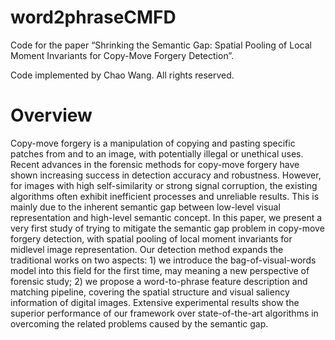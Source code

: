 # word2phraseCMFD
Code for the paper “Shrinking the Semantic Gap: Spatial Pooling of Local Moment Invariants for Copy-Move Forgery Detection”.

Code implemented by Chao Wang. All rights reserved.

# Overview
Copy-move forgery is a manipulation of copying and pasting specific patches from and to an image, with potentially illegal or unethical uses. Recent advances in the forensic methods for copy-move forgery have shown increasing success in detection accuracy and robustness. However, for images with high self-similarity or strong signal corruption, the existing algorithms often exhibit inefficient processes and unreliable results. This is mainly due to the inherent semantic gap between low-level visual representation and high-level semantic concept. In this paper, we present a very first study of trying to mitigate the semantic gap problem in copy-move forgery detection, with spatial pooling of local moment invariants for midlevel image representation. Our detection method expands the traditional works on two aspects: 1) we introduce the bag-of-visual-words model into this field for the first time, may meaning a new perspective of forensic study; 2) we propose a word-to-phrase feature description and matching pipeline, covering the spatial structure and visual saliency information of digital images. Extensive experimental results show the superior performance of our framework over state-of-the-art algorithms in overcoming the related problems caused by the semantic gap.
